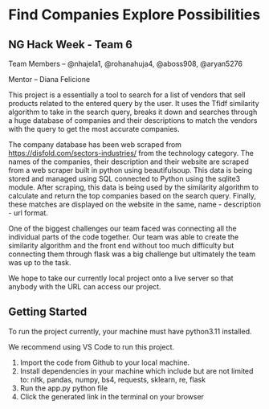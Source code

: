 # Find Companies Explore Possibilities

## NG Hack Week - Team 6

Team Members – @nhajela1, @rohanahuja4, @aboss908, @aryan5276

Mentor – Diana Felicione

This project is a essentially a tool to search for a list of vendors that sell products related to the entered query by the user. It uses the Tfidf similarity algorithm to take in the search query, breaks it down and searches through a huge database of companies and their descriptions to match the vendors with the query to get the most accurate companies. 

The company database has been web scraped from https://disfold.com/sectors-industries/ from the technology category. The names of the companies, their description and their website are scraped from a web scraper built in python using beautifulsoup. This data is being stored and managed using SQL connected to Python using the sqlite3 module. After scraping, this data is being used by the similarity algorithm to calculate and return the top companies based on the search query. Finally, these matches are displayed on the website in the same, name - description - url format. 

One of the biggest challenges our team faced was connecting all the individual parts of the code together. Our team was able to create the similarity algorithm and the front end without too much difficulty but connecting them through flask was a big challenge but ultimately the team was up to the task. 

We hope to take our currently local project onto a live server so that anybody with the URL can access our project.


## Getting Started

To run the project currently, your machine must have python3.11 installed.

We recommend using VS Code to run this project.

1) Import the code from Github to your local machine.
2) Install dependencies in your machine which include but are not limited to: nltk, pandas, numpy, bs4, requests, sklearn, re, flask
3) Run the app.py python file
4) Click the generated link in the terminal on your browser

